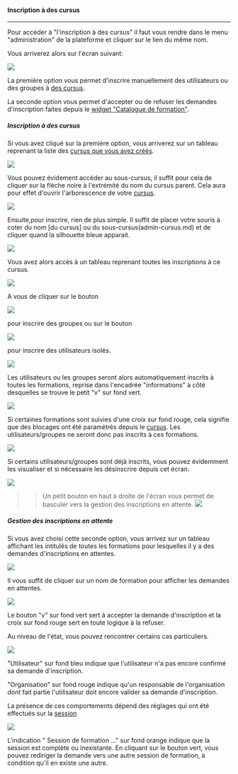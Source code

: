 #### Inscription à des cursus
---
Pour accéder à "l'inscription à des cursus" il faut vous rendre dans le menu "administration" de la plateforme et cliquer sur le lien du même nom.

Vous arriverez alors sur l'écran suivant:

![](images/cursus-fig81.png)

La première option vous permet d'inscrire manuellement des utilisateurs ou des groupes à [des cursus](admin-cursus.md).

La seconde option vous permet d'accepter ou de refuser les demandes d'inscription faites depuis le [widget "Catalogue de formation"](widget-formationslisting.md).

##### Inscription à des cursus

Si vous avez cliqué sur la première option, vous arriverez sur un tableau reprenant la liste des [cursus que vous avez créés](create-cursus.md).  

![](images/cursus-fig82.png)

Vous pouvez évidement accéder au sous-cursus, il suffit pour cela de cliquer sur la flèche noire à l'extrémité du nom du cursus parent. Cela aura pour effet d'ouvrir l'arborescence de votre [cursus](create-cursus.md).

![](images/cursus-fig87.png)


Ensuite,pour inscrire, rien de plus simple. Il suffit de placer votre souris à coter du nom [du cursus] ou du sous-cursus(admin-cursus.md) et de cliquer quand la silhouette bleue apparait. 

![](images/cursus-fig84.png)

Vous avez alors accès à un tableau reprenant toutes les inscriptions à ce cursus.

![](images/cursus-fig85.png)

A vous de cliquer sur le bouton

![](images/cursus-fig94.png)

pour inscrire des groupes ou sur le bouton

![](images/cursus-fig95.png)

pour inscrire des utilisateurs isolés.

![](images/cursus-fig85.png)

Les utilisateurs ou les groupes seront alors automatiquement inscrits à toutes les formations, reprise dans l'encadrée "informations" à côté desquelles se trouve le petit "v" sur fond vert. 

![](images/cursus-fig93.png)

Si certaines formations sont suivies d'une croix sur fond rouge, cela signifie que des blocages ont été paramétrés depuis le [cursus](create-cursus.md). Les utilisateurs/groupes ne seront donc pas inscrits à ces formations. 

![](images/cursus-fig86.png)

Si certains utilisateurs/groupes sont déjà inscrits, vous pouvez évidemment les visualiser et si nécessaire les désinscrire depuis cet écran.

![](images/cursus-fig92.png)


>>Un petit bouton en haut à droite de l'écran vous permet de basculer vers la gestion des inscriptions en attente. 
![](images/cursus-fig83.png)

##### Gestion des inscriptions en attente

Si vous avez choisi cette seconde option, vous arrivez sur un tableau affichant les intitulés de toutes les formations pour lesquelles il y a des demandes d'inscriptions en attentes.

![](images/cursus-fig89.png)

Il vous suffit de cliquer sur un nom de formation pour afficher les demandes en attentes.

![](images/cursus-fig88.png)

Le bouton "v" sur fond vert sert à accepter la demande d'inscription et la croix sur fond rouge sert en toute logique à la refuser.

Au niveau de l'état, vous pouvez rencontrer certains cas particuliers.

![](images/cursus-fig90.png)

"Utilisateur" sur fond bleu indique que l'utilisateur n'a pas encore confirmé sa demande d'inscription. 

"Organisation" sur fond rouge indique qu'un responsable de l'organisation dont fait partie l'utilisateur doit encore valider sa demande d'inscription.

La présence de ces comportements dépend des réglages qui ont été effectués sur la [session](create-sessions.md)

![](images/cursus-fig91.png)

L'indication " Session de formation ..." sur fond orange indique que la session est complète ou inexistante. En cliquant sur le bouton vert, vous pouvez rediriger la demande vers une autre session de formation, à condition qu'il en existe une autre.


















